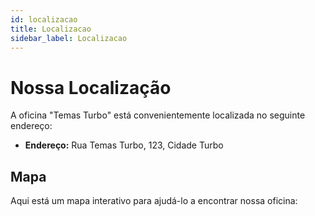 ```yaml
---
id: localizacao
title: Localizacao
sidebar_label: Localizacao
---
```


# Nossa Localização

A oficina "Temas Turbo" está convenientemente localizada no seguinte endereço:

- **Endereço:** Rua Temas Turbo, 123, Cidade Turbo

## Mapa

Aqui está um mapa interativo para ajudá-lo a encontrar nossa oficina: